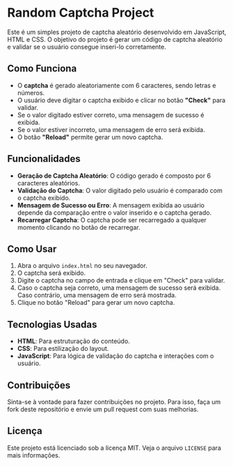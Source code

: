 # Random Captcha Project

Este é um simples projeto de captcha aleatório desenvolvido em JavaScript, HTML e CSS. O objetivo do projeto é gerar um código de captcha aleatório e validar se o usuário consegue inseri-lo corretamente.

## Como Funciona

- O **captcha** é gerado aleatoriamente com 6 caracteres, sendo letras e números.
- O usuário deve digitar o captcha exibido e clicar no botão **"Check"** para validar.
- Se o valor digitado estiver correto, uma mensagem de sucesso é exibida.
- Se o valor estiver incorreto, uma mensagem de erro será exibida.
- O botão **"Reload"** permite gerar um novo captcha.

## Funcionalidades

- **Geração de Captcha Aleatório**: O código gerado é composto por 6 caracteres aleatórios.
- **Validação do Captcha**: O valor digitado pelo usuário é comparado com o captcha exibido.
- **Mensagem de Sucesso ou Erro**: A mensagem exibida ao usuário depende da comparação entre o valor inserido e o captcha gerado.
- **Recarregar Captcha**: O captcha pode ser recarregado a qualquer momento clicando no botão de recarregar.

## Como Usar

1. Abra o arquivo `index.html` no seu navegador.
2. O captcha será exibido.
3. Digite o captcha no campo de entrada e clique em "Check" para validar.
4. Caso o captcha seja correto, uma mensagem de sucesso será exibida. Caso contrário, uma mensagem de erro será mostrada.
5. Clique no botão "Reload" para gerar um novo captcha.

## Tecnologias Usadas

- **HTML**: Para estruturação do conteúdo.
- **CSS**: Para estilização do layout.
- **JavaScript**: Para lógica de validação do captcha e interações com o usuário.

## Contribuições

Sinta-se à vontade para fazer contribuições no projeto. Para isso, faça um fork deste repositório e envie um pull request com suas melhorias.

## Licença

Este projeto está licenciado sob a licença MIT. Veja o arquivo `LICENSE` para mais informações.
